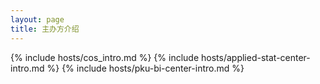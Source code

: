 ```yaml
---
layout: page
title: 主办方介绍
---
```


{% include hosts/cos_intro.md %}
{% include hosts/applied-stat-center-intro.md %}
{% include hosts/pku-bi-center-intro.md %}
 

